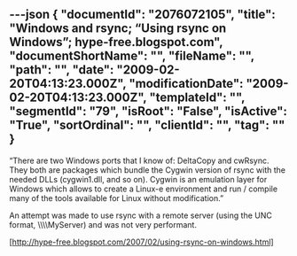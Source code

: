 ---json
{
  "documentId": "2076072105",
  "title": "Windows and rsync; “Using rsync on Windows”; hype-free.blogspot.com",
  "documentShortName": "",
  "fileName": "",
  "path": "",
  "date": "2009-02-20T04:13:23.000Z",
  "modificationDate": "2009-02-20T04:13:23.000Z",
  "templateId": "",
  "segmentId": "79",
  "isRoot": "False",
  "isActive": "True",
  "sortOrdinal": "",
  "clientId": "",
  "tag": ""
}
---

“There are two Windows ports that I know of: DeltaCopy and cwRsync. They both are packages which bundle the Cygwin version of rsync with the needed DLLs (cygwin1.dll, and so on). Cygwin is an emulation layer for Windows which allows to create a Linux-e environment and run / compile many of the tools available for Linux without modification.”

An attempt was made to use rsync with a remote server (using the UNC format, &bsol;&bsol;&bsol;&bsol;MyServer) and was not very performant.

[http://hype-free.blogspot.com/2007/02/using-rsync-on-windows.html]
